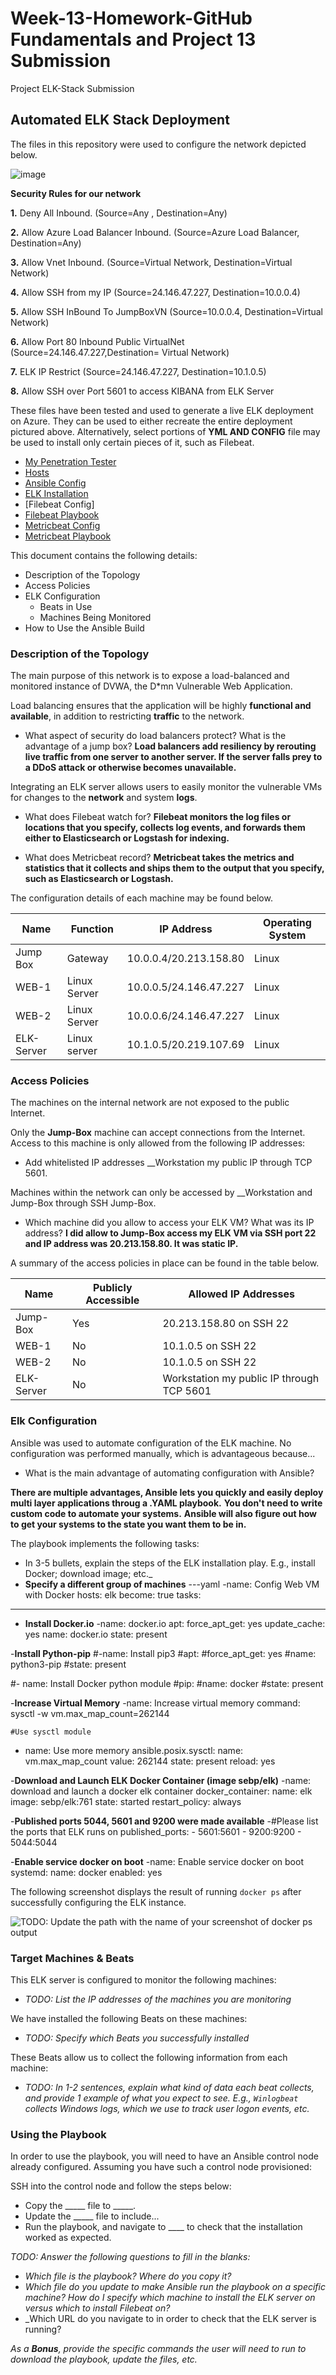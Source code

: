 # Week-13-Homework-GitHub Fundamentals and Project 13 Submission
Project ELK-Stack Submission
## Automated ELK Stack Deployment

The files in this repository were used to configure the network depicted below.

![image](https://user-images.githubusercontent.com/95952098/161176378-a13df2ab-ae1a-43e3-8dd6-2e3edfe30f4f.png)

__Security Rules for our network__

__1.__	Deny All Inbound. (Source=Any , Destination=Any)

__2.__	Allow Azure Load Balancer Inbound. (Source=Azure Load Balancer, Destination=Any)

__3.__	Allow Vnet Inbound. (Source=Virtual Network, Destination=Virtual Network)

__4.__	Allow SSH from my IP (Source=24.146.47.227, Destination=10.0.0.4)

__5.__	Allow SSH InBound To JumpBoxVN (Source=10.0.0.4, Destination=Virtual Network)

__6.__	Allow Port 80 Inbound Public VirtualNet (Source=24.146.47.227,Destination= Virtual Network)

__7.__	ELK IP Restrict (Source=24.146.47.227, Destination=10.1.0.5)

__8.__	Allow SSH over Port 5601 to access KIBANA  from ELK Server


These files have been tested and used to generate a live ELK deployment on Azure. They can be used to either recreate the entire deployment pictured above. Alternatively, select portions of __YML AND CONFIG__ file may be used to install only certain pieces of it, such as Filebeat.

  - [My Penetration Tester](https://github.com/Phokaia/Week-13-ELK-Stack-Project/blob/7c75b0b88fefbdd5763553222341a914d976d5e9/Ansible/pentest.yml)
  - [Hosts](https://github.com/Phokaia/Week-13-ELK-Stack-Project/blob/0b2d3415644d9c7e4a4918882aa519612459a59b/Ansible/ELK-Stack/hosts)
  - [Ansible Config](https://github.com/Phokaia/Week-13-ELK-Stack-Project/blob/50e3b99ba20ef4897230a94de6993b49968d6eb3/Ansible/ELK-Stack/ansible.cfg)
  - [ELK Installation](https://github.com/Phokaia/Week-13-ELK-Stack-Project/blob/50e3b99ba20ef4897230a94de6993b49968d6eb3/Ansible/ELK-Stack/install-elk.yml)
  - [Filebeat Config]
  - [Filebeat Playbook](https://github.com/Phokaia/Week-13-ELK-Stack-Project/blob/50e3b99ba20ef4897230a94de6993b49968d6eb3/Ansible/roles/filebeat-playbook.yml)
  - [Metricbeat Config](https://github.com/Phokaia/Week-13-ELK-Stack-Project/blob/50e3b99ba20ef4897230a94de6993b49968d6eb3/Ansible/files/metricbeat-config.yml)
  - [Metricbeat Playbook](https://github.com/Phokaia/Week-13-ELK-Stack-Project/blob/50e3b99ba20ef4897230a94de6993b49968d6eb3/Ansible/roles/metricbeat-playbook.yml)




 This document contains the following details:
- Description of the Topology
- Access Policies
- ELK Configuration
  - Beats in Use
  - Machines Being Monitored
- How to Use the Ansible Build


### Description of the Topology

The main purpose of this network is to expose a load-balanced and monitored instance of DVWA, the D*mn Vulnerable Web Application.

Load balancing ensures that the application will be highly __functional and available__, in addition to restricting __traffic__ to the network.
- What aspect of security do load balancers protect? What is the advantage of a jump box?
__Load balancers add resiliency by rerouting live traffic from one server to another server.
  If the server falls prey to a DDoS attack or otherwise becomes unavailable.__

Integrating an ELK server allows users to easily monitor the vulnerable VMs for changes to the __network__ and system __logs__.

- What does Filebeat watch for?
__Filebeat monitors the log files or locations that you specify, collects log events,
  and forwards them either to Elasticsearch or Logstash for indexing.__

- What does Metricbeat record?
__Metricbeat takes the metrics and statistics that it collects and ships them to the output that you specify,
  such as Elasticsearch or Logstash.__

The configuration details of each machine may be found below.


| Name     | Function     |        IP Address      | Operating System |
|----------|--------------|------------------------|------------------|
| Jump Box | Gateway      | 10.0.0.4/20.213.158.80 | Linux            |
| WEB-1    | Linux Server | 10.0.0.5/24.146.47.227 | Linux            |
| WEB-2    | Linux Server | 10.0.0.6/24.146.47.227 | Linux            |
|ELK-Server| Linux server | 10.1.0.5/20.219.107.69 | Linux            |

### Access Policies

The machines on the internal network are not exposed to the public Internet. 

Only the __Jump-Box__ machine can accept connections from the Internet. Access to this machine is only allowed from the following IP addresses:
- Add whitelisted IP addresses
__Workstation my public IP through TCP 5601.

Machines within the network can only be accessed by __Workstation and Jump-Box through SSH Jump-Box.
- Which machine did you allow to access your ELK VM? What was its IP address?
__I did allow to Jump-Box access my ELK VM via SSH port 22 and IP address was 20.213.158.80. It was static IP.__ 

A summary of the access policies in place can be found in the table below.

| Name     | Publicly Accessible | Allowed IP Addresses                      |
|----------|---------------------|-------------------------------------------|
| Jump-Box | Yes                 | 20.213.158.80 on SSH 22                   |
| WEB-1    | No                  | 10.1.0.5 on SSH 22                        |
| WEB-2    | No                  | 10.1.0.5 on SSH 22                        |
|ELK-Server| No                  | Workstation my public IP through TCP 5601 |

### Elk Configuration

Ansible was used to automate configuration of the ELK machine. No configuration was performed manually, which is advantageous because...
- What is the main advantage of automating configuration with Ansible?

__There are multiple advantages, Ansible lets you quickly and easily deploy multi layer applications throug a .YAML playbook.__
__You don't need to write custom code to automate your systems.__
__Ansible will also figure out how to get your systems to the state you want them to be in.__

The playbook implements the following tasks:
- In 3-5 bullets, explain the steps of the ELK installation play. E.g., install Docker; download image; etc._
- __Specify a different group of machines__
---yaml
-name: Config Web VM with Docker
  hosts: elk
  become: true
  tasks:
  
---  
- __Install Docker.io__
-name: docker.io
    apt:
      force_apt_get: yes
      update_cache: yes
      name: docker.io
      state: present
      
-__Install Python-pip__
#-name: Install pip3
 #apt:
   #force_apt_get: yes
   #name: python3-pip
   #state: present

    
#- name: Install Docker python module
  #pip:
  #name: docker
  #state: present
      
-__Increase Virtual Memory__
-name: Increase virtual memory
    command: sysctl -w vm.max_map_count=262144

    #Use sysctl module
  - name: Use more memory
    ansible.posix.sysctl:
      name: vm.max_map_count
      value: 262144
      state: present
      reload: yes
      
-__Download and Launch ELK Docker Container (image sebp/elk)__
-name: download and launch a docker elk container
    docker_container:
      name: elk
      image: sebp/elk:761
      state: started
      restart_policy: always
      
-__Published ports 5044, 5601 and 9200 were made available__
-#Please list the ports that ELK runs on
      published_ports:
       -  5601:5601
       -  9200:9200
       -  5044:5044
       
-__Enable service docker on boot__
-name: Enable service docker on boot
    systemd:
      name: docker
      enabled: yes

The following screenshot displays the result of running `docker ps` after successfully configuring the ELK instance.

![TODO: Update the path with the name of your screenshot of docker ps output](Images/docker_ps_output.png)

### Target Machines & Beats
This ELK server is configured to monitor the following machines:
- _TODO: List the IP addresses of the machines you are monitoring_

We have installed the following Beats on these machines:
- _TODO: Specify which Beats you successfully installed_

These Beats allow us to collect the following information from each machine:
- _TODO: In 1-2 sentences, explain what kind of data each beat collects, and provide 1 example of what you expect to see. E.g., `Winlogbeat` collects Windows logs, which we use to track user logon events, etc._

### Using the Playbook
In order to use the playbook, you will need to have an Ansible control node already configured. Assuming you have such a control node provisioned: 

SSH into the control node and follow the steps below:
- Copy the _____ file to _____.
- Update the _____ file to include...
- Run the playbook, and navigate to ____ to check that the installation worked as expected.

_TODO: Answer the following questions to fill in the blanks:_
- _Which file is the playbook? Where do you copy it?_
- _Which file do you update to make Ansible run the playbook on a specific machine? How do I specify which machine to install the ELK server on versus which to install Filebeat on?_
- _Which URL do you navigate to in order to check that the ELK server is running?

_As a **Bonus**, provide the specific commands the user will need to run to download the playbook, update the files, etc._
